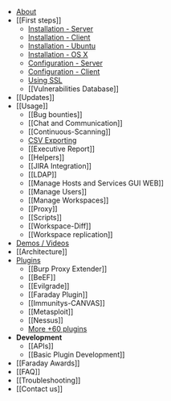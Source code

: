 * [About](https://github.com/infobyte/faraday/wiki)
* [[First steps]]
  * [Installation - Server](https://github.com/infobyte/faraday/wiki/installation-server)
  * [Installation - Client](https://github.com/infobyte/faraday/wiki/installation-client)
  * [Installation - Ubuntu](https://github.com/infobyte/faraday/wiki/installation-debian)
  * [Installation - OS X](https://github.com/infobyte/faraday/wiki/Installation-Client-OSX)
  * [Configuration - Server](https://github.com/infobyte/faraday/wiki/configuration-server)
  * [Configuration - Client](https://github.com/infobyte/faraday/wiki/configuration-client)
  * [Using SSL](https://github.com/infobyte/faraday/wiki/SSL)
  * [[Vulnerabilities Database]]
* [[Updates]]
* [[Usage]]
  * [[Bug bounties]]
  * [[Chat and Communication]]
  * [[Continuous-Scanning]]
  * [CSV Exporting](https://github.com/infobyte/faraday/wiki/Exporting-the-information)
  * [[Executive Report]]
  * [[Helpers]]
  * [[JIRA Integration]]
  * [[LDAP]]
  * [[Manage Hosts and Services GUI WEB]]
  * [[Manage Users]]
  * [[Manage Workspaces]]
  * [[Proxy]]
  * [[Scripts]]
  * [[Workspace-Diff]]
  * [[Workspace replication]]
* [Demos / Videos](https://github.com/infobyte/faraday/wiki/Demos)
* [[Architecture]]
* [Plugins](https://github.com/infobyte/faraday/wiki/Plugin-List)
  * [[Burp Proxy Extender]]
  * [[BeEF]]
  * [[Evilgrade]]
  * [[Faraday Plugin]]
  * [[Immunitys-CANVAS]]
  * [[Metasploit]]
  * [[Nessus]]
  * [More +60 plugins](https://github.com/infobyte/faraday/wiki/Plugin-List#list)
* **Development**
  * [[APIs]]
  * [[Basic Plugin Development]]
* [[Faraday Awards]]
* [[FAQ]]
* [[Troubleshooting]]
* [[Contact us]]
